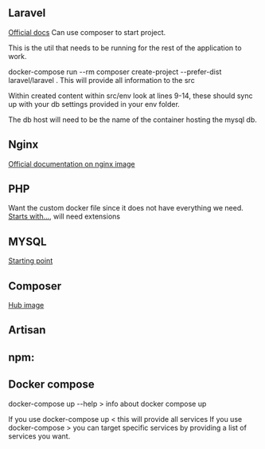 ## Laravel
[Official docs](https://laravel.com/docs/9.x)
Can use composer to start project. 

This is the util that needs to be running for the rest of the application to work. 

docker-compose run --rm composer create-project --prefer-dist laravel/laravel . 
This will provide all information to the src 

Within created content within src/env look at lines 9-14, these should sync up with your db settings provided in your env folder. 

The db host will need to be the name of the container hosting the mysql db. 

## Nginx
[Official documentation on nginx image](https://hub.docker.com/_/nginx)

## PHP
Want the custom docker file since it does not have everything we need. 
[Starts with...](https://hub.docker.com/_/php), will need extensions 

## MYSQL

[Starting point](https://hub.docker.com/_/mysql)

## Composer 

[Hub image](https://hub.docker.com/_/composer)

## Artisan

## npm:

## Docker compose

docker-compose up --help > info about docker compose up 

If you use docker-compose up < this will provide all services
If you use docker-compose > you can target specific services by providing a list of services you want.

